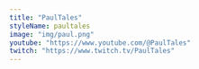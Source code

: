 ```yaml
---
title: "PaulTales"
styleName: paultales
image: "img/paul.png"
youtube: "https://www.youtube.com/@PaulTales"
twitch: "https://www.twitch.tv/PaulTales"
---
```

